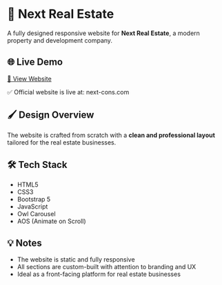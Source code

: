 # 🏢 Next Real Estate 

A fully designed responsive website for **Next Real Estate**, a modern property and development company.

## 🌐 Live Demo
<a href="https://a7medsobih.github.io/next-real-estate/" target="_blank">🔗 View Website</a>

✅ Official website is live at: next-cons.com

## 🖌️ Design Overview
The website is crafted from scratch with a **clean and professional layout** tailored for the real estate businesses.

## 🛠️ Tech Stack
- HTML5  
- CSS3  
- Bootstrap 5  
- JavaScript  
- Owl Carousel  
- AOS (Animate on Scroll)

## 💡 Notes
- The website is static and fully responsive  
- All sections are custom-built with attention to branding and UX  
- Ideal as a front-facing platform for real estate businesses
